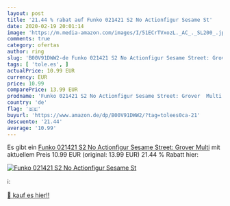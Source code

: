 ```yaml
---
layout: post
title: '21.44 % rabat auf Funko 021421 S2 No Actionfigur Sesame St'
date: 2020-02-19 20:01:14
image: 'https://m.media-amazon.com/images/I/51ECrTVxozL._AC_._SL200_.jpg'
comments: true
category: ofertas
author: ring
slug: 'B00V91DWW2-de Funko 021421 S2 No Actionfigur Sesame Street: Grover Multi'
tags: [ 'tole.es', ]
actualPrice: 10.99 EUR
currency: EUR
price: 10.99
comparePrice: 13.99 EUR
prodname: 'Funko 021421 S2 No Actionfigur Sesame Street: Grover  Multi'
country: 'de'
flag: '🇩🇪'
buyurl: 'https://www.amazon.de/dp/B00V91DWW2/?tag=tolees0ca-21'
descuento: '21.44'
average: '10.99'
---
```


Es gibt ein [Funko 021421 S2 No Actionfigur Sesame Street: Grover  Multi](https://www.amazon.de/dp/B00V91DWW2/?tag=tolees0ca-21) mit aktuellem Preis 10.99 EUR (original: 13.99 EUR) 21.44 % Rabatt hier:

[![Funko 021421 S2 No Actionfigur Sesame St](https://m.media-amazon.com/images/I/51ECrTVxozL._AC_._SL200_.jpg)](https://www.amazon.de/dp/B00V91DWW2/?tag=tolees0ca-21)

ℹ️:


[🛒 kauf es hier!!](https://www.amazon.de/dp/B00V91DWW2/?tag=tolees0ca-21)
